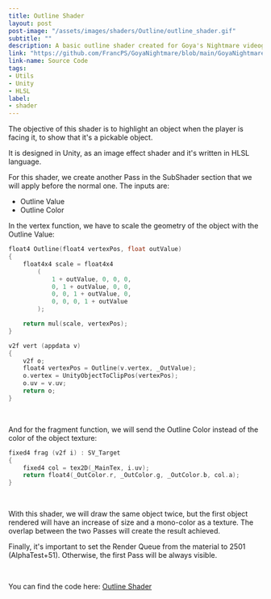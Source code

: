 ```yaml
---
title: Outline Shader
layout: post
post-image: "/assets/images/shaders/Outline/outline_shader.gif"
subtitle: ""
description: A basic outline shader created for Goya's Nightmare videogame
link: "https://github.com/FrancPS/GoyaNightmare/blob/main/GoyaNightmare/Assets/Shaders/S_Outline.shader"
link-name: Source Code
tags:
- Utils
- Unity
- HLSL
label:
- shader
---
```



The objective of this shader is to highlight an object when the player is facing it, to show that it's a pickable object. 

It is designed in Unity, as an image effect shader and it's written in HLSL language.

For this shader, we create another Pass in the SubShader section that we will apply before the normal one. The inputs are:
* Outline Value
* Outline Color

In the vertex function, we have to scale the geometry of the object with the Outline Value:
```cpp
float4 Outline(float4 vertexPos, float outValue)
{
    float4x4 scale = float4x4
        (
            1 + outValue, 0, 0, 0,
            0, 1 + outValue, 0, 0,
            0, 0, 1 + outValue, 0,
            0, 0, 0, 1 + outValue
        );

    return mul(scale, vertexPos);
}

v2f vert (appdata v)
{
    v2f o;
    float4 vertexPos = Outline(v.vertex, _OutValue);
    o.vertex = UnityObjectToClipPos(vertexPos);
    o.uv = v.uv;
    return o;
}
```
<br/>

And for the fragment function, we will send the Outline Color instead of the color of the object texture:
```cpp
fixed4 frag (v2f i) : SV_Target
{
    fixed4 col = tex2D(_MainTex, i.uv);
    return float4(_OutColor.r, _OutColor.g, _OutColor.b, col.a);
}
```
<br/>

With this shader, we will draw the same object twice, but the first object rendered will have an increase of size and a mono-color as a texture. The overlap between the two Passes will create the result achieved.

Finally, it's important to set the Render Queue from the material to 2501 (AlphaTest+51). Otherwise, the first Pass will be always visible. 

<br/>

You can find the code here: <a href="https://github.com/FrancPS/GoyaNightmare/blob/main/GoyaNightmare/Assets/Shaders/S_Outline.shader" target="_blank">Outline Shader</a>